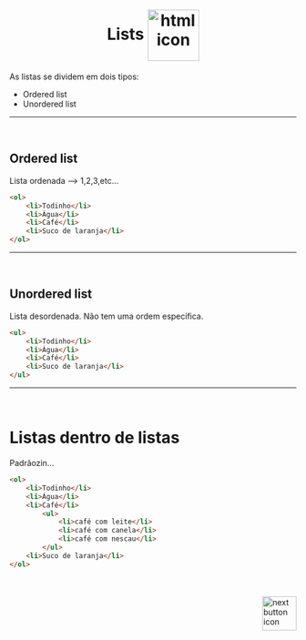 <h1 align="center">
    Lists
    <img src="https://cdn-icons-png.flaticon.com/512/7661/7661868.png" alt="html icon" width="90px" align="center" >
</h1>

As listas se dividem em dois tipos:

- Ordered list
- Unordered list

<hr>
<br>

## Ordered list
Lista ordenada --> 1,2,3,etc...
```html
<ol>
    <li>Todinho</li>
    <li>Água</li>
    <li>Café</li>
    <li>Suco de laranja</li>
</ol>
```

<hr>
<br>

## Unordered list
Lista desordenada. Não tem uma ordem específica.
```html
<ul>
    <li>Todinho</li>
    <li>Água</li>
    <li>Café</li>
    <li>Suco de laranja</li>
</ul>
```

<hr>
<br>

# Listas dentro de listas
Padrãozin...
```html
<ol>
    <li>Todinho</li>
    <li>Água</li>
    <li>Café</li>
        <ul>
            <li>café com leite</li>
            <li>café com canela</li>
            <li>café com nescau</li>
        </ul>
    <li>Suco de laranja</li>
</ol>
```

<br>
<br>

<!-- Next page button-->
<a href="https://github.com/lGabrielDev/01.html_css/blob/main/1.HTML/8.block_inline/block_inline.md">
    <img src="https://cdn-icons-png.flaticon.com/512/5553/5553581.png" alt="next button icon" width="60px" align="right">
</a>